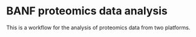 # BANF proteomics data analysis

This is a workflow for the analysis of proteomics data from two platforms.
